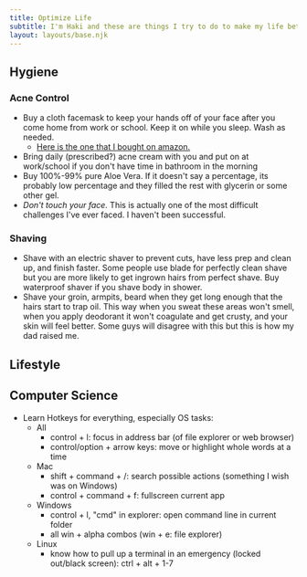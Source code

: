 ```yaml
---
title: Optimize Life
subtitle: I'm Haki and these are things I try to do to make my life better
layout: layouts/base.njk
---
```




## Hygiene

### Acne Control

- Buy a cloth facemask to keep your hands off of your face after you come home from work or school. Keep it on while you sleep. Wash as needed. 
	- [Here is the one that I bought on amazon.](https://www.amazon.com/gp/product/B01MAY6HCJ/ref=ppx_yo_dt_b_asin_title_o00_s00?ie=UTF8&psc=1)
- Bring daily (prescribed?) acne cream with you and put on at work/school if you don't have time in bathroom in the morning
- Buy 100%-99% pure Aloe Vera. If it doesn't say a percentage, its probably low percentage and they filled the rest with glycerin or some other gel.
- *Don't touch your face.* This is actually one of the most difficult challenges I've ever faced. I haven't been successful.

### Shaving

- Shave with an electric shaver to prevent cuts, have less prep and clean up, and finish faster. Some people use blade for perfectly clean shave but you are more likely to get ingrown hairs from perfect shave. Buy waterproof shaver if you shave body in shower.
- Shave your groin, armpits, beard when they get long enough that the hairs start to trap oil. This way when you sweat these areas won't smell, when you apply deodorant it won't coagulate and get crusty, and your skin will feel better. Some guys will disagree with this but this is how my dad raised me.

## Lifestyle


## Computer Science

- Learn Hotkeys for everything, especially OS tasks:
	- All
		- control + l: focus in address bar (of file explorer or web browser)
		- control/option + arrow keys: move or highlight whole words at a time
	- Mac
		- shift + command + /: search possible actions (something I wish was on Windows)
		- control + command + f: fullscreen current app
	- Windows
		- control + l, "cmd" in explorer: open command line in current folder
		- all win + alpha combos (win + e: file explorer)
	- Linux
		- know how to pull up a terminal in an emergency (locked out/black screen): ctrl + alt + 1-7

